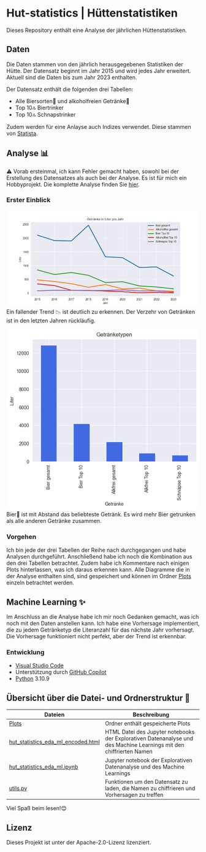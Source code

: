# Hut-statistics | Hüttenstatistiken

Dieses Repository enthält eine Analyse der jährlichen Hüttenstatistiken.

## Daten
Die Daten stammen von den jährlich herausgegebenen Statistiken der Hütte. Der Datensatz beginnt im Jahr 2015 und wird jedes Jahr erweitert. Aktuell sind die Daten bis zum Jahr 2023 enthalten.

Der Datensatz enthält die folgenden drei Tabellen:
- Alle Biersorten🍺 und alkoholfreien Getränke🍹
- Top 10🔝 Biertrinker
- Top 10🔝 Schnapstrinker

Zudem werden für eine Anlayse auch Indizes verwendet. Diese stammen von [Statista](https://de.statista.com/).

## Analyse 📊
⚠️ Vorab ersteinmal, ich kann  Fehler gemacht haben, sowohl bei der Erstellung des Datensatzes als auch bei der Analyse. Es ist für mich ein Hobbyprojekt. Die komplette Analyse finden Sie [hier](https://htmlpreview.github.io/?https://github.com/Chrissi2802/Hut-statistics/blob/main/hut_statistics_eda_ml_encoded.html).

### Erster Einblick
![Getränke pro Jahr](./Plots/liter_pro_jahr.png "Getränke pro Jahr") <br> 
Ein fallender Trend 📉 ist deutlich zu erkennen. Der Verzehr von Getränken ist in den letzten Jahren rückläufig.

![Getränketypen gesamt](./Plots/getraenketypen_manuell.png "Getränketypen") <br> 
Bier🍺 ist mit Abstand das beliebteste Getränk. Es wird mehr Bier getrunken als alle anderen Getränke zusammen.

### Vorgehen
Ich bin jede der drei Tabellen der Reihe nach durchgegangen und habe Analysen durchgeführt. Anschließend habe ich noch die Kombination aus den drei Tabellen betrachtet. Zudem habe ich Kommentare nach einigen Plots hinterlassen, was ich daraus erkennen kann.
Alle Diagramme die in der Analyse enthalten sind, sind gespeichert und können im Ordner [Plots](Plots) einzeln betrachtet werden.


## Machine Learning ✨
Im Anschluss an die Analyse habe ich mir noch Gedanken gemacht, was ich noch mit den Daten anstellen kann.
Ich habe eine Vorhersage implementiert, die zu jedem Getränketyp die Literanzahl für das nächste Jahr vorhersagt.
Die Vorhersage funktioniert nicht perfekt, aber der Trend ist erkennbar.


### Entwicklung
- [Visual Studio Code](https://code.visualstudio.com/)
- Unterstützung durch [GitHub Copilot](https://github.com/features/copilot)
- [Python](https://www.python.org/downloads/) 3.10.9


## Übersicht über die Datei- und Ordnerstruktur 📁
| Dateien                         | Beschreibung                                                        |
| ------------------------------- | ------------------------------------------------------------------- |
| [Plots](Plots)                  | Ordner enthält gespeicherte Plots                                   |
| [hut_statistics_eda_ml_encoded.html](https://htmlpreview.github.io/?https://github.com/Chrissi2802/Hut-statistics/blob/main/hut_statistics_eda_ml_encoded.html)     | HTML Datei des Jupyter notebooks der Explorativen Datenanalyse und des Machine Learnings mit den chiffrierten Namen   |
| [hut_statistics_eda_ml.ipynb](hut_statistics_eda_ml.ipynb)   | Jupyter notebook der Explorativen Datenanalyse und des Machine Learnings  |
| [utils.py](utils.py)            | Funktionen um den Datensatz zu laden,  die Namen zu chiffrieren und Vorhersagen zu treffen   |


Viel Spaß beim lesen!😊


## Lizenz
Dieses Projekt ist unter der Apache-2.0-Lizenz lizenziert.
